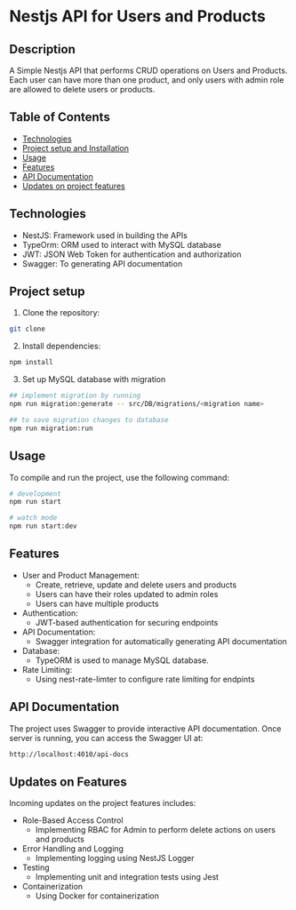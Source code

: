 #  Nestjs API for Users and Products

## Description

A Simple Nestjs API that performs CRUD operations on Users and Products. Each user can have more than one product, and only users with admin role are allowed to delete users or products.

## Table of Contents
- [Technologies](#technologies)
- [Project setup and Installation](#project-setup)
- [Usage](#usage)
- [Features](#features)
- [API Documentation](#documentation)
- [Updates on project features](#updates)

## Technologies
- NestJS: Framework used in building the APIs
- TypeOrm: ORM used to interact with MySQL database
- JWT: JSON Web Token for authentication and authorization
- Swagger: To generating API documentation

## Project setup

1. Clone the repository:
```bash
git clone 
```
2. Install dependencies:
```bash
npm install
```
3. Set up MySQL database with migration
```bash
## implement migration by running
npm run migration:generate -- src/DB/migrations/<migration name>
```
```bash
## to save migration changes to database
npm run migration:run
```

## Usage
To compile and run the project, use the following command:
```bash
# development
npm run start
```
```bash
# watch mode
npm run start:dev
```
## Features

- User and Product Management:
   - Create, retrieve, update and delete users and products
   - Users can have their roles updated to admin roles
   - Users can have multiple products
- Authentication:
   - JWT-based authentication for securing endpoints
- API Documentation:
    - Swagger integration for automatically generating API documentation
- Database:
   - TypeORM is used to manage MySQL database.
- Rate Limiting:
  - Using nest-rate-limter to configure rate limiting for endpints


## API Documentation

The project uses Swagger to provide interactive API documentation. Once server is running, you can access the Swagger UI at:
```bash
http://localhost:4010/api-docs
```

## Updates on Features

Incoming updates on the project features includes:

- Role-Based Access Control
  - Implementing RBAC for Admin to perform delete actions on users and products
- Error Handling and Logging
  - Implementing logging using NestJS Logger
- Testing
  - Implementing unit and integration tests using Jest
- Containerization
  - Using Docker for containerization